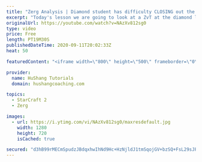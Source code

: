 ```yaml
---
title: "Zerg Analysis | Diamond student has difficulty CLOSING out the MATCH [Starcraft 2]"
excerpt: "Today's lesson we are going to look at a ZvT at the diamond level focusing on the Zerg Analysis. The zerg manages to get into a very strong position but has difficulty closing it out. Let's learn how we can approach this scenario better!  Zerg Analysis | Diamond student has difficulty CLOSING out the"
originalUrl: https://youtube.com/watch?v=NAzXv812sg0
type: video
price: Free
length: PT19M30S
publishedDateTime: 2020-09-11T20:02:33Z
heat: 50

featuredContent: "<iframe width=\"800\" height=\"500\" frameborder=\"0\" src=\"https://www.youtube.com/embed/NAzXv812sg0\" allow=\"accelerometer; autoplay; encrypted-media; gyroscope; picture-in-picture\" allowfullscreen></iframe>"

provider:
  name: HuShang Tutorials
  domain: hushangcoaching.com

topics:
  - StarCraft 2
  - Zerg

images:
  - url: https://i.ytimg.com/vi/NAzXv812sg0/maxresdefault.jpg
    width: 1280
    height: 720
    isCached: true

secured: "d3hB99rMECmSpudzJBdqxhwIhNd9Hc+HzNjldJ1tmSqojGV+bzSQ+FsL29sJP51TpwNBRn3CB4JsB/u3tsIXS5q+p/kM+UkKmGOxPqwWT5P5c3HUV9fQyiAR0tjFUQTOn6F2nf8P15qC4QVtSRLojV2C2g5KZohpIDJnyKrnNH+Vip8AlP3IEys6l1x18Aq5ig1vAMLeBVwjVsAKNt/G7kbYVeTjZLW/zukylKQTqLL/BIpZJmkVeRWCIz+VF2rUei/baaLP1dM1CSvzDVBDSiog4FCJm4GhdKmMpYbBq4sshX6PxiRD3D7rvHYL3c4gCuQhsAWuijFzTK6jSpQxcgB/DBoq4lf7ixUzPK2Dc485DZip68ZxQhbcCZy0d44tsiNdHxm4y6SPaOUr9nJ4oFKxMwY5Hua2Uxfwn7AnxBc=;fADKxSOimSFD4JpwLYlfhg=="
---
```


